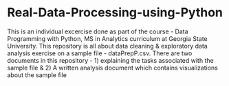 # Real-Data-Processing-using-Python
This is an individual excercise done as part of the course - Data Programming with Python, MS in Analytics curriculum at Georgia State University.
This repository is all about data cleaning &amp; exploratory data analysis exercise on a sample file - dataPrepP.csv. There are two documents in this repository - 1) explaining the tasks associated with the sample file & 2) A written analysis document which contains visualizations about the sample file
